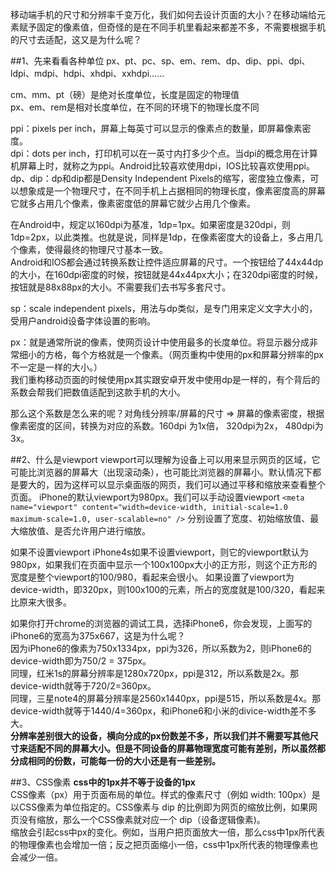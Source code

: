 移动端手机的尺寸和分辨率千变万化，我们如何去设计页面的大小？在移动端给元素赋予固定的像素值，但奇怪的是在不同手机里看起来都差不多，不需要根据手机的尺寸去适配，这又是为什么呢？

##1、先来看看各种单位
px、pt、pc、sp、em、rem、dp、dip、ppi、dpi、ldpi、mdpi、hdpi、xhdpi、xxhdpi……

cm、mm、pt（磅）是绝对长度单位，长度是固定的物理值  
px、em、rem是相对长度单位，在不同的环境下的物理长度不同

ppi：pixels per inch，屏幕上每英寸可以显示的像素点的数量，即屏幕像素密度。  
dpi：dots per inch，打印机可以在一英寸内打多少个点。当dpi的概念用在计算机屏幕上时，就称之为ppi。Android比较喜欢使用dpi，IOS比较喜欢使用ppi。
dp、dip：dp和dip都是Density Independent Pixels的缩写，密度独立像素，可以想象成是一个物理尺寸，在不同手机上占据相同的物理长度，像素密度高的屏幕它就多占用几个像素，像素密度低的屏幕它就少占用几个像素。

在Android中，规定以160dpi为基准，1dp=1px。如果密度是320dpi，则1dp=2px，以此类推。也就是说，同样是1dp，在像素密度大的设备上，多占用几个像素，使得最终的物理尺寸基本一致。  
Android和IOS都会通过转换系数让控件适应屏幕的尺寸。一个按钮给了44x44dp的大小，在160dpi密度的时候，按钮就是44x44px大小；在320dpi密度的时候，按钮就是88x88px的大小。不需要我们去书写多套尺寸。

sp：scale independent pixels，用法与dp类似，是专门用来定义文字大小的，受用户android设备字体设置的影响。

px：就是通常所说的像素，使网页设计中使用最多的长度单位。将显示器分成非常细小的方格，每个方格就是一个像素。（网页重构中使用的px和屏幕分辨率的px不一定是一样的大小。）  
我们重构移动页面的时候使用px其实跟安卓开发中使用dp是一样的，有个背后的系数会帮我们把数值适配到这款手机的大小。

那么这个系数是怎么来的呢？对角线分辨率/屏幕的尺寸 => 屏幕的像素密度，根据像素密度的区间，转换为对应的系数。160dpi 为1x倍， 320dpi为2x， 480dpi为3x。


##2、什么是viewport
viewport可以理解为设备上可以用来显示网页的区域，它可能比浏览器的屏幕大（出现滚动条），也可能比浏览器的屏幕小。默认情况下都是要大的，因为这样可以显示桌面版的网页，我们可以通过平移和缩放来查看整个页面。
iPhone的默认viewport为980px。我们可以手动设置viewport
`<meta name="viewport" content="width=device-width, initial-scale=1.0 maximum-scale=1.0, user-scalable=no" />`
分别设置了宽度、初始缩放值、最大缩放值、是否允许用户进行缩放。

如果不设置viewport
iPhone4s如果不设置viewport，则它的viewport默认为980px，如果我们在页面中显示一个100x100px大小的正方形，则这个正方形的宽度是整个viewport的100/980，看起来会很小。
如果设置了viewport为device-width，即320px，则100x100的元素，所占的宽度就是100/320，看起来比原来大很多。

如果你打开chrome的浏览器的调试工具，选择iPhone6，你会发现，上面写的iPhone6的宽高为375x667，这是为什么呢？   
因为iPhone6的像素为750x1334px，ppi为326，所以系数为2，则iPhone6的device-width即为750/2 = 375px。  
同理，红米1s的屏幕分辨率是1280x720px，ppi是312，所以系数是2x。那device-width就等于720/2=360px。   
同理，三星note4的屏幕分辨率是2560x1440px，ppi是515，所以系数是4x。那device-width就等于1440/4=360px，和iPhone6和小米的divice-width差不多大。   
**分辨率差别很大的设备，横向分成的px份数差不多，所以我们并不需要写其他尺寸来适配不同的屏幕大小。但是不同设备的屏幕物理宽度可能有差别，所以虽然都分成相同的份数，可能每一份的大小还是有一些差别。**

##3、CSS像素
**css中的1px并不等于设备的1px**  
CSS像素（px）用于页面布局的单位。样式的像素尺寸（例如 width: 100px）是以CSS像素为单位指定的。CSS像素与 dip 的比例即为网页的缩放比例，如果网页没有缩放，那么一个CSS像素就对应一个 dip（设备逻辑像素)。  
缩放会引起css中px的变化。例如，当用户把页面放大一倍，那么css中1px所代表的物理像素也会增加一倍；反之把页面缩小一倍，css中1px所代表的物理像素也会减少一倍。